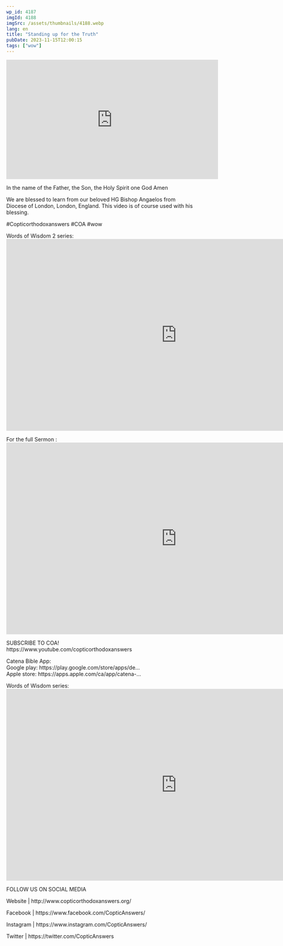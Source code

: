 ```yaml
---
wp_id: 4187
imgId: 4188
imgSrc: /assets/thumbnails/4188.webp
lang: en
title: "Standing up for the Truth"
pubDate: 2023-11-15T12:00:15
tags: ["wow"]
---
```


<!-- page: 6 -->

<p><iframe loading="lazy" title="YouTube video player" src="https://www.youtube.com/embed/WsckjqQRyA0?si=0KaIyYXD_D7MSTDZ" width="560" height="315" frameborder="0" allowfullscreen="allowfullscreen"></iframe></p>
<p>In the name of the Father, the Son, the Holy Spirit one God Amen</p>
<p>We are blessed to learn from our beloved HG Bishop Angaelos from Diocese of London, London, England. This video is of course used with his blessing.</p>
<p>#Copticorthodoxanswers #COA #wow</p>
<p>Words of Wisdom 2 series:<br />
<iframe loading="lazy" title="Be my instructor, O Lord Meditation on Tuesday of Holy Pascha." width="900" height="506" src="https://www.youtube.com/embed/YrcJkpmGbec?list=PLA20bNyz8F1DWwPAaKKwnEtNmB4URhPL4" frameborder="0" allow="accelerometer; autoplay; clipboard-write; encrypted-media; gyroscope; picture-in-picture; web-share" allowfullscreen></iframe></p>
<p>For the full Sermon :<br />
<iframe loading="lazy" title="How can I stand to the truth without being hurt in or from society? | Reality Check E06" width="900" height="506" src="https://www.youtube.com/embed/MKOM_dl6IQY?feature=oembed" frameborder="0" allow="accelerometer; autoplay; clipboard-write; encrypted-media; gyroscope; picture-in-picture; web-share" allowfullscreen></iframe></p>
<p>SUBSCRIBE TO COA!<br />
https://www.youtube.com/copticorthodoxanswers</p>
<p>Catena Bible App:<br />
Google play: https://play.google.com/store/apps/de&#8230;​<br />
Apple store: https://apps.apple.com/ca/app/catena-​&#8230;</p>
<p>Words of Wisdom series:<br />
<iframe loading="lazy" title="Words of Wisdom" width="900" height="506" src="https://www.youtube.com/embed/videoseries?list=PLA20bNyz8F1BupGCKl0YyWSlEDBzPv2HF" frameborder="0" allow="accelerometer; autoplay; clipboard-write; encrypted-media; gyroscope; picture-in-picture; web-share" allowfullscreen></iframe></p>
<p>FOLLOW US ON SOCIAL MEDIA</p>
<p>Website | http://www.copticorthodoxanswers.org/</p>
<p>Facebook | https://www.facebook.com/CopticAnswers/</p>
<p>Instagram | https://www.instagram.com/CopticAnswers/</p>
<p>Twitter | https://twitter.com/CopticAnswers</p>

